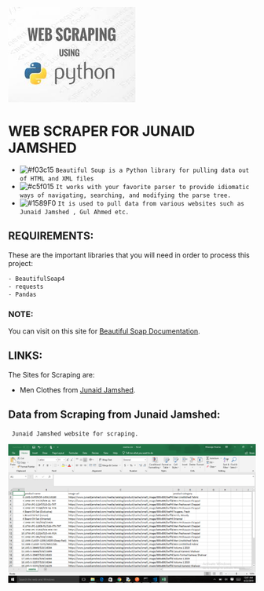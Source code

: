![](screenshots/logo.jpg)
# WEB SCRAPER FOR JUNAID JAMSHED
- ![#f03c15](https://placehold.it/15/f03c15/000000?text=+) `Beautiful Soup is a Python library for pulling data out of HTML and XML files`
- ![#c5f015](https://placehold.it/15/c5f015/000000?text=+) `It works with your favorite parser to provide idiomatic ways of navigating, searching, and modifying the parse tree.`
- ![#1589F0](https://placehold.it/15/1589F0/000000?text=+) `It is used to pull data from various websites such as Junaid Jamshed , Gul Ahmed etc.`

## REQUIREMENTS:

These are the important libraries that you will need in order to process this project:

```
- BeautifulSoap4
- requests
- Pandas
```
    
### NOTE:

You can visit on this site for [Beautiful Soap Documentation](https://www.crummy.com/software/BeautifulSoup/bs4/doc/).

## LINKS:
The Sites for Scraping are:
- Men Clothes from [Junaid Jamshed](https://www.junaidjamshed.com/mens.html).


## Data from Scraping from Junaid Jamshed:
```
 Junaid Jamshed website for scraping.
```
![](screenshots/data_csv.png)